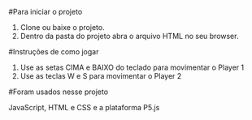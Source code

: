 #Para iniciar o projeto

1. Clone ou baixe o projeto.
2. Dentro da pasta do projeto abra o arquivo HTML no seu browser.

#Instruções de como jogar

1. Use as setas CIMA e BAIXO do teclado para movimentar o Player 1
2. Use as teclas W e S para movimentar o Player 2

#Foram usados nesse projeto

JavaScript, HTML e CSS e a plataforma P5.js
